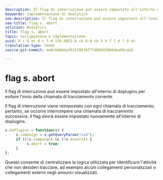 ```yaml
---
description: Il flag di interruzione può essere impostato all'interno di doplugins per evitare l'invio della chiamata di tracciamento corrente.
keywords: Implementazione di Analytics
seo-description: Il flag di interruzione può essere impostato all'interno di doplugins per evitare l'invio della chiamata di tracciamento corrente.
seo-title: flag s. abort
solution: Analytics
title: flag s. abort
topic: Sviluppatore e implementazione
uuid: 0 c 6 ec 8 c 7-d 136-4851-8 cb 6-6 cb 1 b 7 f 6 f 0 dc
translation-type: tm+mt
source-git-commit: ee0cb9b64a3915786f8f77d80b55004daa68cab6

---
```



# flag s. abort

Il flag di interruzione può essere impostato all'interno di doplugins per evitare l'invio della chiamata di tracciamento corrente.

Il flag di interruzione viene reimpostato con ogni chiamata di tracciamento; pertanto, se occorre interrompere una chiamata di tracciamento successiva, il flag dovrà essere impostato nuovamente all'interno di doplugins.

```js
s.doPlugins = function(s) { 
     s.campaign = s.getQueryParam("cid"); 
     if ((!s.campaign) && (!s.events)) { 
          s.abort = true; 
     } 
};
```

Questo consente di centralizzare la logica utilizzata per identificare l'attività che non desideri tracciare, ad esempio alcuni collegamenti personalizzati o collegamenti esterni negli annunci visualizzati.

